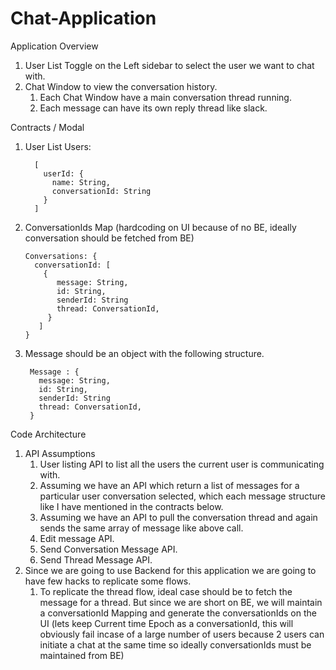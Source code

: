 # Chat-Application

Application Overview
1. User List Toggle on the Left sidebar to select the user we want to chat with.
2. Chat Window to view the conversation history.
    1. Each Chat Window have a main conversation thread running. 
    2. Each message can have its own reply thread like slack. 

Contracts / Modal 
1. User List Users:
   ```
     [ 
       userId: {
         name: String,
         conversationId: String 
       }          
     ]
   ```
2. ConversationIds Map (hardcoding on UI because of no BE, ideally conversation should be fetched from BE)  
   ```
   Conversations: {    
     conversationId: [       
       { 
          message: String, 
          id: String,              
          senderId: String              
          thread: ConversationId,       
        }    
      ] 
   }
   ```
3. Message should be an object with the following structure.  
   ```   
    Message : {     
      message: String,
      id: String,     
      senderId: String     
      thread: ConversationId, 
    }
   ```
Code Architecture 
1. API Assumptions  
    1. User listing API to list all the users the current user is communicating with. 
    2. Assuming we have an API which return a list of messages for a particular user conversation selected, which each message structure like I have mentioned in the contracts below.
    3. Assuming we have an API to pull the conversation thread and again sends the same array of message like above call.
    4. Edit message API. 
    5. Send Conversation Message API. 
    6. Send Thread Message API. 
2. Since we are going to use Backend for this application we are going to have few hacks to replicate some flows.
    1. To replicate the thread flow, ideal case should be to fetch the message for a thread. But since we are short on BE, we will maintain a conversationId Mapping and generate the conversationIds on the UI (lets keep Current time Epoch as a conversationId, this will obviously fail incase of a large number of users because 2 users can initiate a chat at the same time so ideally conversationIds must be maintained from BE)

